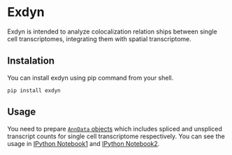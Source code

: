 # Exdyn
Exdyn is intended to analyze colocalization relation ships between single cell transcriptomes, integrating them with spatial transcriptome.

## Instalation
You can install exdyn using pip command from your shell.
```shell
pip install exdyn
```

## Usage
You need to prepare [`AnnData` objects](https://anndata.readthedocs.io/en/latest/) which includes spliced and unspliced transcript counts for single cell transcriptome respectively. You can see the usage in [IPython Notebook1](tutorial/sim_analysis_batched_experimental_conditions.ipynb) and [IPython Notebook2](tutorial/scc_analysis_colocalization_conditions.ipynb).